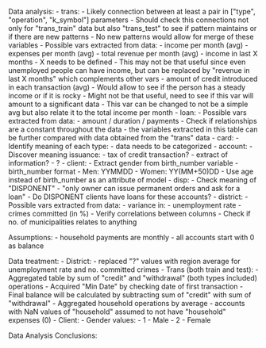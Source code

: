 Data analysis:
    - trans:
        - Likely connection between at least a pair in ["type", "operation", "k_symbol"] parameters
            - Should check this connections not only for "trans_train" data but also "trans_test" to see if pattern maintains or if there are new patterns
                - No new patterns would allow for merge of these variables
        - Possible vars extracted from data:
            - income per month (avg)
            - expenses per month (avg)
            - total revenue per month (avg)
            - income in last X months - X needs to be defined 
                - This may not be that useful since even unemployed people can have income, but can be replaced by "revenue in last X months" which complements other vars
            - amount of credit introduced in each transaction (avg)
                - Would allow to see if the person has a steady income or if it is rocky
                - Might not be that useful, need to see if this var will amount to a significant data
                - This var can be changed to not be a simple avg but also relate it to the total income per month
    - loan:
        - Possible vars extracted from data:
            - amount / duration / payments
                - Check if relationships are a constant throughout the data
            - the variables extracted in this table can be further compared with data obtained from the "trans" data
    - card:
        - Identify meaning of each type:
            - data needs to be categorized
    - account:
        - Discover meaning issuance:
            - tax of credit transaction?
            - extract of information?
            - ?
    - client:
        - Extract gender from birth_number variable
            - birth_number format
                - Men: YYMMDD
                - Women: YY(MM+50)DD
        - Use age instead of birth_number as an attribute of model
    - disp:
        - Check meaning of "DISPONENT"
            - "only owner can issue permanent orders and ask for a loan"
                - Do DISPONENT clients have loans for these accounts?
    - district:
        - Possible vars extracted from data:
            - variance in:
                - unemployment rate 
                - crimes committed (in %)
        - Verify correlations between columns
            - Check if no. of municipalities relates to anything
                

Assumptions:
    - household payments are monthly
    - all accounts start with 0 as balance

Data treatment:
    - District:
        - replaced "?" values with region average for unemployment rate and no. committed crimes
    - Trans (both train and test):
        - Aggregated table by sum of "credit" and "withdrawal" (both types included) operations
        - Acquired "Min Date" by checking date of first transaction
        - Final balance will be calculated by subtracting sum of "credit" with sum of "withdrawal"
        - Aggregated household operations by average
            - accounts with NaN values of "household" assumed to not have "household" expenses (0)
    - Client:
        - Gender values: 
            - 1 - Male
            - 2 - Female


Data Analysis Conclusions:


